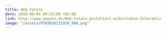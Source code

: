 ```yaml
---
title: Web Fatale
date: 2018-06-04 00:23:00 +02:00
link: http://www.amazon.de/Web-Fatale-gestaltest-widerstehen-Interaktion/dp/3836238985
image: "/assets/9783836231930_800.png"
---
```


